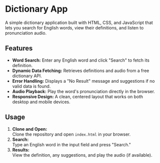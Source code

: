 # Dictionary App

A simple dictionary application built with HTML, CSS, and JavaScript that lets you search for English words, view their definitions, and listen to pronunciation audio.

## Features

- **Word Search:** Enter any English word and click "Search" to fetch its definition.
- **Dynamic Data Fetching:** Retrieves definitions and audio from a free dictionary API.
- **Error Handling:** Displays a "No Result" message and suggestions if no valid data is found.
- **Audio Playback:** Play the word's pronunciation directly in the browser.
- **Responsive Design:** A clean, centered layout that works on both desktop and mobile devices.

## Usage

1. **Clone and Open:**  
   Clone the repository and open `index.html` in your browser.
2. **Search:**  
   Type an English word in the input field and press "Search."
3. **Results:**  
   View the definition, any suggestions, and play the audio (if available).

